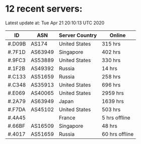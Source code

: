 # 12 recent servers:

Latest update at: Tue Apr 21 20:10:13 UTC 2020

| ID | ASN | Server Country | Online |
| -- | --- | -------------- | ------ |
| #.D09B | AS174 | United States | 315 hrs |
| #.7F1D | AS63949 | Singapore | 402 hrs |
| #.9FC3 | AS53889 | United States | 330 hrs |
| #.1F2B | AS49392 | Russia | 14 hrs |
| #.C133 | AS51659 | Russia | 258 hrs |
| #.C348 | AS35913 | United States | 696 hrs |
| #.E069 | AS40065 | United States | 2959 hrs |
| #.2A79 | AS63949 | Japan | 1639 hrs |
| #.F7DA | AS45102 | United States | 503 hrs |
| #.4A45 |  | France | 5 hrs offline |
| #.66BF | AS16509 | Singapore | 48 hrs |
| #.4017 | AS51659 | Russia | 60 hrs offline |

